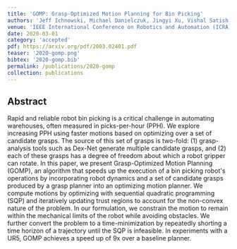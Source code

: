 ```yaml
---
title: 'GOMP: Grasp-Optimized Motion Planning for Bin Picking'
authors: 'Jeff Ichnowski, Michael Danielczuk, Jingyi Xu, Vishal Satish, Ken Goldberg'
venue: 'IEEE International Conference on Robotics and Automation (ICRA)'
date: 2020-03-01
category: 'accepted'
pdf: https://arxiv.org/pdf/2003.02401.pdf
teaser: '2020-gomp.png'
bibtex: '2020-gomp.bib'
permalink: /publications/2020-gomp
collection: publications
---
```


Abstract
-------
Rapid and reliable robot bin picking is a critical challenge in automating warehouses, often measured in picks-per-hour (PPH). We explore increasing PPH using faster motions based on optimizing over a set of candidate grasps. The source of this set of grasps is two-fold: (1) grasp-analysis tools such as Dex-Net generate multiple candidate grasps, and (2) each of these grasps has a degree of freedom about which a robot gripper can rotate. In this paper, we present Grasp-Optimized Motion Planning (GOMP), an algorithm that speeds up the execution of a bin picking robot's operations by incorporating robot dynamics and a set of candidate grasps produced by a grasp planner into an optimizing motion planner. We compute motions by optimizing with sequential quadratic programming (SQP) and iteratively updating trust regions to account for the non-convex nature of the problem.  In our formulation, we constrain the motion to remain within the mechanical limits of the robot while avoiding obstacles.  We further convert the problem to a time-minimization by repeatedly shorting a time horizon of a trajectory until the SQP is infeasible.  In experiments with a UR5, GOMP achieves a speed up of 9x over a baseline planner.
